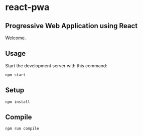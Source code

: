 # react-pwa
Progressive Web Application using React
---

Welcome.


Usage
---

Start the development server with this command:

```
npm start
```
 
Setup
---

```
npm install
```

Compile
---

```
npm run compile
```
